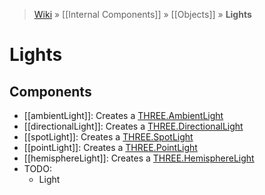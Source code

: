 > [Wiki](Home) » [[Internal Components]] » [[Objects]] » **Lights**

# Lights

## Components

* [[ambientLight]]: Creates a [THREE.AmbientLight](http://threejs.org/docs/#Reference/Lights/AmbientLight)
* [[directionalLight]]: Creates a [THREE.DirectionalLight](http://threejs.org/docs/#Reference/Lights/DirectionalLight)
* [[spotLight]]: Creates a [THREE.SpotLight](http://threejs.org/docs/#Reference/Lights/SpotLight)
* [[pointLight]]: Creates a [THREE.PointLight](http://threejs.org/docs/#Reference/Lights/PointLight)
* [[hemisphereLight]]: Creates a [THREE.HemisphereLight](https://threejs.org/docs/#Reference/Lights/HemisphereLight)
* TODO:
  * Light
